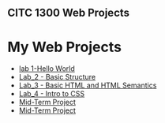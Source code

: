 ## CITC 1300 Web Projects 

<h1>My Web Projects</h1>

<ul>
    <li><a href="Hello_World/index.html" target="_blank">lab 1-Hello World</a></li>
    <li><a href="Lab_2/index.html" target="_blank">Lab_2 - Basic Structure</a></li>
    <li><a href="Lab_3/index.html" target="_blank">Lab_3 - Basic HTML and HTML Semantics</a></li>
    <li><a href="Lab_4/index.html" target="_blank">Lab_4 - Intro to CSS</a></li>
    <li><a href="Mid-Term Project/index.html" target="_blank">Mid-Term Project</a></li>
    <li><a href="Lab_5/index.html" target="_blank">Mid-Term Project</a></li>
</ul>